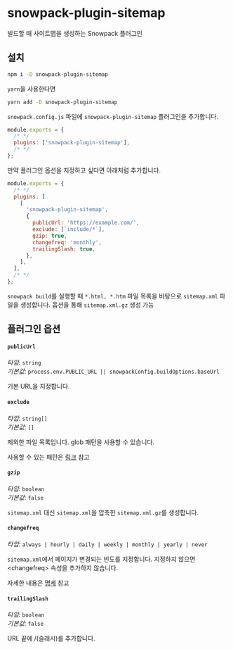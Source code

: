 # snowpack-plugin-sitemap

빌드할 때 사이트맵을 생성하는 Snowpack 플러그인

## 설치

```bash
npm i -D snowpack-plugin-sitemap
```

`yarn`을 사용한다면

```bash
yarn add -D snowpack-plugin-sitemap
```

`snowpack.config.js` 파일에 `snowpack-plugin-sitemap` 플러그인을 추가합니다.

```javascript
module.exports = {
  /* */
  plugins: ['snowpack-plugin-sitemap'],
  /* */
};
```

만약 플러그인 옵션을 지정하고 싶다면 아래처럼 추가합니다.

```javascript
module.exports = {
  /* */
  plugins: [
    [
      'snowpack-plugin-sitemap',
      {
        publicUrl: 'https://example.com/',
        exclude: [`include/*`],
        gzip: true,
        changefreq: 'monthly',
        trailingSlash: true,
      },
    ],
  ],
  /* */
};
```

`snowpack build`를 실행할 때 `*.html, *.htm` 파일 목록을 바탕으로 `sitemap.xml` 파일을 생성합니다. 옵션을 통해 `sitemap.xml.gz` 생성 가능

## 플러그인 옵션

#### `publicUrl`

_타입_: `string`  
_기본값_: `process.env.PUBLIC_URL || snowpackConfig.buildOptions.baseUrl`

기본 URL을 지정합니다.

#### `exclude`

_타입_: `string[]`  
_기본값_: `[]`

제외한 파일 목록입니다. glob 패턴을 사용할 수 있습니다.

사용할 수 있는 패턴은 [링크](https://github.com/mrmlnc/fast-glob#pattern-syntax) 참고

#### `gzip`

_타입_: `boolean`  
_기본값_: `false`

`sitemap.xml` 대신 `sitemap.xml`을 압축한 `sitemap.xml.gz`를 생성합니다.

#### `changefreq`

_타입_: `always | hourly | daily | weekly | monthly | yearly | never`

`sitemap.xml`에서 페이지가 변경되는 빈도를 지정합니다. 지정하지 않으면 \<changefreq\> 속성을 추가하지 않습니다.

자세한 내용은 [명세](https://www.sitemaps.org/ko/protocol.html#xmlTagDefinitions) 참고

#### `trailingSlash`

_타입_: `boolean`  
_기본값_: `false`

URL 끝에 /(슬래시)를 추가합니다.
